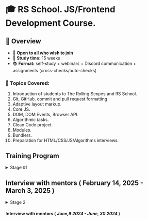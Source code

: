 # 🎓 RS School. JS/Frontend Development Course.

## 🚀 Overview

- 📣 **Open to all who wish to join**
- 📅 **Study time:** 15 weeks
- 📚 **Format:** self-study + webinars + Discord communication + assignments (cross-checks/auto-checks)

### 📝 Topics Covered:

1. Introduction of students to The Rolling Scopes and RS School.
2. Git, GitHub, commit and pull request formatting.
3. Adaptive layout markup.
4. Core JS.
5. DOM, DOM Events, Browser API.
6. Algorithmic tasks.
7. Clean Code project.
8. Modules.
9. Bundlers.
10. Preparation for HTML/CSS/JS/Algorithms interviews.

## Training Program

<details>
<summary>Stage #1</summary>

### Week #1

#### <i>October 28, 2024</i>

- [RS School introduction](modules/rs-school-intro/)
- [Introduction to the profession of JS/Front-end developer](modules/js-fe-developer/)
- [DevTools](modules/devtools/)
- [Fundamentals IDE and Internet](modules/ide/)
- [Questions related to the week's information if any](https://forms.gle/4xkgtaUQ2tuniFg99)
- <i><b>Tests</b></i>
  - "RSS Test"
  - "Fundamentals of the Internet"

### Week #2

#### <i>November 4, 2024</i>

- [Introduction to the Git version control system and the GitHub web service](modules/git/)
- [Introduction to the Markdown](modules/markdown/)
- [HTML basics](modules/html-basics/)
- [Questions related to the week's information if any](https://forms.gle/4xkgtaUQ2tuniFg99)
- <i><b>Tasks</b></i>
  - [CV.Markdown](<tasks/CV(markdown)/cv.md>)
- <i><b>Tests</b></i>
  - "Test HTML Basics"
  - "Git test"
- <i><b>TODO</b></i>
  - Submit task through autotest [CV.Markdown](<tasks/CV(markdown)/cv.md>)

### Week #3

#### <i>November 11, 2024</i>

- [CSS Basics](modules/css-basics/)
- [Figma](modules/figma/)
- [Questions related to the week's information if any](https://forms.gle/4xkgtaUQ2tuniFg99)
- <i><b>Tasks</b></i>
  - [CV. HTML, CSS & Git Basics](<tasks/CV(markdown)/cv.md>)
- <i><b>Tests</b></i>
  - "Test CSS Basics"
- <i><b>TODO</b></i>
  - Submit task through autotest [CV. HTML, CSS & Git Basics](<tasks/CV(markdown)/cv.md>)
  - Submit task for cross-check [CV. HTML, CSS & Git Basics. Cross-check](<tasks/CV(markdown)/cv.md>)

### Week #4

#### <i>November 18, 2024</i>

- [CSS Flex](modules/css-flex/)
- [CSS Grid](modules/css-grid/)
- [Questions related to the week's information if any](https://forms.gle/4xkgtaUQ2tuniFg99)
- <i><b>Tasks</b></i>
  - [Christmas shop. Part 1: Fixed Layout](tasks/christmas-shop/christmas-shop.md)
- <i><b>Tests</b></i>
  - "CSS Positioning & Flexbox"
  - "CSS Grid"
- <i><b>TODO</b></i>
  - Review students tasks [CV. HTML, CSS & Git Basics. Cross-check](<tasks/CV(markdown)/cv.md>)

### Week #5

#### <i>November 25, 2024</i>

- [Media Queries & Responsive Design](modules/media-query/)
- [CSS Preprocessors. Sass](modules/sass/)
- [Questions related to the week's information if any](https://forms.gle/4xkgtaUQ2tuniFg99)
- <i><b>Tasks</b></i>
  - [Christmas shop. Part 1: Fixed Layout](tasks/christmas-shop/christmas-shop.md)
- <i><b>Tests</b></i>
  - "Media Queries & Responsive (EN)"
- <i><b>TODO</b></i>
  - Submit task for cross-check [Christmas shop. Part 1: Fixed Layout](tasks/christmas-shop/christmas-shop.md)


### Week #6

#### <i>December 2, 2024</i>

- [JS Basics. Part 1](modules/js-basics-1/)
- [Questions related to the week's information if any](https://forms.gle/4xkgtaUQ2tuniFg99)
- <i><b>Tasks</b></i>
  - [Christmas shop. Part 2: Responsive Design](tasks/christmas-shop/christmas-shop.md)
- <i><b>Tests</b></i>
  - "JS Types"
- <i><b>TODO</b></i>
  - Review students tasks [Christmas shop. Part 1: Fixed Layout](tasks/christmas-shop/christmas-shop.md)
  - Submit task for cross-check [Christmas shop. Part 2: Responsive Design](tasks/christmas-shop/christmas-shop.md)
  

### Week #7

#### <i>December 9, 2024</i>

- [JS Basics. Part 2](modules/js-basics-2/)
- [JS Basics. Part 3](modules/js-basics-3/)
- [Questions related to the week's information if any](https://forms.gle/4xkgtaUQ2tuniFg99)
- <i><b>Tasks</b></i>
  - [Christmas shop. Part 3: Adding Functionality](tasks/christmas-shop/christmas-shop.md)
  - [Core JS numbers](https://github.com/rolling-scopes-school/core-js-numbers)
  - [Core JS strings](https://github.com/rolling-scopes-school/core-js-strings)
- <i><b>TODO</b></i>
  - Review students tasks [Christmas shop. Part 2: Responsive Design](tasks/christmas-shop/christmas-shop.md)
- <i><b>Self development ( optional )</b></i>
  - [Codewars](https://www.codewars.com/)
  - [LeetCode](https://leetcode.com/problemset/)

### Week #8

#### <i>December 16, 2023</i>

- [JS Arrays](modules/js-arrays/)
- [JS Objects](modules/js-objects/)
- [DOM API](modules/dom-api/)
- [Questions related to the week's information if any](https://forms.gle/4xkgtaUQ2tuniFg99)
- <i><b>Tasks</b></i>
  - [Christmas shop. Part 3: Adding Functionality](tasks/christmas-shop/christmas-shop.md)
  - [Core JS numbers](https://github.com/rolling-scopes-school/core-js-numbers)
  - [Core JS strings](https://github.com/rolling-scopes-school/core-js-strings)
- <i><b>Tests</b></i>
  - "JS Basics"
  - "DOM API (EN)"
- <i><b>Self development ( optional )</b></i>
  - [Codewars](https://www.codewars.com/)
  - [LeetCode](https://leetcode.com/problemset/)
  
### Week #9

#### <i>December 23, 2024</i>

- [DOM Events](modules/dom-events/)
- [Questions related to the week's information if any](https://forms.gle/4xkgtaUQ2tuniFg99)
- <i><b>Tasks</b></i>
  - [Christmas shop. Part 3: Adding Functionality](tasks/christmas-shop/christmas-shop.md)
  - [Core JS conditions & loops](https://github.com/rolling-scopes-school/core-js-conditions-n-loops-tasks)
  - [Core JS Arrays](https://github.com/rolling-scopes-school/core-js-arrays)
- <i><b>Tests</b></i>
  - "DOM Events (EN)"
- <i><b>TODO</b></i>
  - Submit task for cross-check [Christmas shop. Part 3: Adding Functionality](tasks/christmas-shop/christmas-shop.md)
  - Submit [Core JS numbers](https://github.com/rolling-scopes-school/core-js-numbers)
  - Submit [Core JS strings](https://github.com/rolling-scopes-school/core-js-strings)
- <i><b>Self development ( optional )</b></i>
  - [Codewars](https://www.codewars.com/)
  - [LeetCode](https://leetcode.com/problemset/)

### Holiday weeks !!!

### Week #10

#### <i>January 6, 2025</i>
- [Questions related to the week's information if any](https://forms.gle/4xkgtaUQ2tuniFg99)
- <i><b>Tasks</b></i>
  - [Core JS conditions & loops](https://github.com/rolling-scopes-school/core-js-conditions-n-loops-tasks)
  - [Core JS Arrays](https://github.com/rolling-scopes-school/core-js-arrays)
  - [Hangman](tasks/hangman/hangman.md)
- <i><b>TODO</b></i>
  - Review students tasks [Christmas shop. Part 3: Adding Functionality](tasks/christmas-shop/christmas-shop.md)
- <i><b>Self development ( optional )</b></i>
  - [Codewars](https://www.codewars.com/)
  - [LeetCode](https://leetcode.com/problemset/)

### Week #11

#### <i>January 13, 2025</i>

- [Forms & Validation](modules/forms-validation/)
- [Questions related to the week's information if any](https://forms.gle/4xkgtaUQ2tuniFg99)
- <i><b>Tasks</b></i>
  - [Hangman](tasks/hangman/hangman.md)
- <i><b>TODO</b></i>
  - Submit [Core JS conditions & loops](https://github.com/rolling-scopes-school/core-js-conditions-n-loops-tasks)
  - Submit [Core JS Arrays](https://github.com/rolling-scopes-school/core-js-arrays)
- <i><b>Self development ( optional )</b></i>
  - [Codewars](https://www.codewars.com/)
  - [LeetCode](https://leetcode.com/problemset/)
### Week #12

#### <i>January 20, 2025</i>

- [Clean Code](modules/clean-code/README.md)
- [Linters, formatters, Husky](modules/linters-formatters-husky)
- [Questions related to the week's information if any](https://forms.gle/4xkgtaUQ2tuniFg99)
- <i><b>Tasks</b></i>
  - [Clean Code](modules/clean-code/clean-code.md)
- <i><b>TODO</b></i>
  - Submit for cross-check [Hangman](tasks/hangman/hangman.md)
- <i><b>Self development ( optional )</b></i>
  - [Codewars](https://www.codewars.com/)
  - [LeetCode](https://leetcode.com/problemset/)

### Week #13

#### <i>January 27, 2025</i>
- [Preparation for Technical screening](tasks/technical-screening/README.md)
- [Questions related to the week's information if any](https://forms.gle/4xkgtaUQ2tuniFg99)
- <i><b>Tasks</b></i>
  - [Clean Code](modules/clean-code/clean-code.md)
- <i><b>TODO</b></i>
  - Review students tasks. [Hangman](tasks/hangman/hangman.md)
- <i><b>Self development ( optional )</b></i>
  - [Codewars](https://www.codewars.com/)
  - [LeetCode](https://leetcode.com/problemset/)

### Week #14

#### <i>February 3, 2025</i>
- [Accessibility](modules/accessibility/README.md)
- [Questions related to the week's information if any](https://forms.gle/4xkgtaUQ2tuniFg99)
- <i><b>Tasks</b></i>
  - [Data structure](https://github.com/AlreadyBored/basic-js-ds)
  - [Basic JS](https://github.com/AlreadyBored/basic-js)
- <i><b>TODO</b></i>
  - Submit [Clean Code](modules/clean-code/clean-code.md)
  - Pass interview with mentor
- <i><b>Self development ( optional )</b></i>
  - [Codewars](https://www.codewars.com/)
  - [LeetCode](https://leetcode.com/problemset/)

### Week #15

#### <i>February 10, 2025</i>

- [CSS Modules And Some CSS New Features](modules/css-modules/)
- [Questions related to the week's information if any](https://forms.gle/4xkgtaUQ2tuniFg99)
- <i><b>Tasks</b></i>
  - [Data structure](https://github.com/AlreadyBored/basic-js-ds)
  - [Basic JS](https://github.com/AlreadyBored/basic-js)
- <i><b>TODO</b></i>
  - Pass interview with mentor
- <i><b>Self development ( optional )</b></i>
  - [Codewars](https://www.codewars.com/)
  - [LeetCode](https://leetcode.com/problemset/)

</details>

## Interview with mentors ( February 14, 2025 - March 3, 2025 )

<details>
<summary>Stage 2</summary>

### Week #16

#### <i>February 17, 2025</i>

- [Inheritance](modules/js-classes-prototypes/)
- [Error Handling](modules/js-error-handling/)
- [Client-Server Interaction Overview](modules/client-server/)
- [Questions related to the week's information if any](https://forms.gle/4xkgtaUQ2tuniFg99)
- <i><b>Tasks</b></i>
  - [Codewars-OOP Tasks](tasks/codewars/codewars-OOP.md)
- <i><b>TODO</b></i>
  - Submit [Data structure](https://github.com/AlreadyBored/basic-js-ds)
  - Submit [Basic JS](https://github.com/AlreadyBored/basic-js)
- <i><b>Self development ( optional )</b></i>
  - [Codewars](https://www.codewars.com/)
  - [LeetCode](https://leetcode.com/problemset/)

### Week #17

#### <i>February 24, 2025</i>

- [TypeScript Basic](modules/typescript-basic/)
- [Questions related to the week's information if any](https://forms.gle/4xkgtaUQ2tuniFg99)
- <i><b>Tasks</b></i>
  - [TypeScript Essential](tasks/TypeScriptEssentials/)
  - [Codewars-OOP Tasks](tasks/codewars/codewars-OOP.md)
- <i><b>Self development ( optional )</b></i>
  - [Codewars](https://www.codewars.com/)
  - [LeetCode](https://leetcode.com/problemset/)

### Week #18

#### <i>March 3, 2025</i>

- [Typescript: Advanced](modules/typescript-advanced/)
- [Questions related to the week's information if any](https://forms.gle/4xkgtaUQ2tuniFg99)
- <i><b>Tasks</b></i>
  - [News API](tasks/news-api/)
  - [core-js-objects](https://github.com/rolling-scopes-school/core-js-objects)
- <i><b>TODO</b></i>
  - Submit for cross-check [TypeScript Essentials](tasks/TypeScriptEssentials/)
  - submit [Codewars-OOP Tasks](tasks/codewars/codewars-OOP.md)
- <i><b>Self development ( optional )</b></i>
  - [Codewars](https://www.codewars.com/)
  - [LeetCode](https://leetcode.com/problemset/)
  - 
### Week #19

#### <i>March 10, 2025</i>

- [Code review](modules/code-review/)
- [SPA](modules/single-page-application/)
- [Modules](modules/js-modules/)
- [Questions related to the week's information if any](https://forms.gle/4xkgtaUQ2tuniFg99)
- <i><b>Tasks</b></i>
  - [News API](tasks/news-api/)
- <i><b>TODO</b></i>
  - submit [core-js-objects](https://github.com/rolling-scopes-school/core-js-objects)
  - Submit for **mentor's** review [News API](tasks/news-api/)
- <i><b>Self development ( optional )</b></i>
  - [Codewars](https://www.codewars.com/)
  - [LeetCode](https://leetcode.com/problemset/)

### Week #20

#### <i>March 17, 2025</i>

- [Bundlers](modules/bundlers/)
- [Web storages](modules/web-storage/)
- [Questions related to the week's information if any](https://forms.gle/4xkgtaUQ2tuniFg99)
- <i><b>Tasks</b></i>
  - [Code review](tasks/code-review/)
  - [core-js-dates](https://github.com/rolling-scopes-school/core-js-dates)
- <i><b>TODO</b></i>
  - Submit for **mentor's** review [Code review](tasks/code-review/)
- <i><b>Self development ( optional )</b></i>
  - [Codewars](https://www.codewars.com/)
  - [LeetCode](https://leetcode.com/problemset/)

### Week #21

#### <i>March 24, 2025</i>

- [Asynchronous programming](modules/async/)
- [RESTful API](modules/restful-api/)
- [Questions related to the week's information if any](https://forms.gle/4xkgtaUQ2tuniFg99)
- <i><b>Tasks</b></i>
  - [Async race](tasks/async-race/)
  - [core-js-promises](https://github.com/rolling-scopes-school/core-js-promises)
- <i><b>TODO</b></i>
  - submit [Code review](tasks/code-review/)
  - submit [core-js-dates](https://github.com/rolling-scopes-school/core-js-dates)
- <i><b>Self development ( optional )</b></i>
  - [Codewars](https://www.codewars.com/)
  - [LeetCode](https://leetcode.com/problemset/)


### Week #22

#### <i>March 31, 2025</i>

- [Web security](modules/web-security/)
- [Event loop, animation](modules/eventloop-animation/)
- [Questions related to the week's information if any](https://forms.gle/4xkgtaUQ2tuniFg99)
- <i><b>Tasks</b></i>
  - [Async race](tasks/async-race/)
- <i><b>TODO</b></i>
  - submit [core-js-promises](https://github.com/rolling-scopes-school/core-js-promises)
- <i><b>Self development ( optional )</b></i>
  - [Codewars](https://www.codewars.com/)
  - [LeetCode](https://leetcode.com/problemset/)

### Week #23

#### <i>April 7, 2025</i>

- [Functional programming](modules/fp-basics/)
- [Design patterns](modules/design-patterns)
- [Design principles](modules/design-principles)
- [Questions related to the week's information if any](https://forms.gle/4xkgtaUQ2tuniFg99)
- <i><b>Tasks</b></i>
  - [core-js-functions](https://github.com/rolling-scopes-school/core-js-functions)
  - [Wheel of Fortune](TBD)
- <i><b>TODO</b></i>
  - Submit for **mentor's** review [Async race](tasks/async-race/)
  - Submit for cross-check [Async race](tasks/async-race/)
- <i><b>Self development ( optional )</b></i>
  - [Codewars](https://www.codewars.com/)
  - [LeetCode](https://leetcode.com/problemset/)

### Week #24

#### <i>April 14, 2025</i>

- [Testing](modules/testing/)
- [Websockets](modules/web-sockets/)
- [Questions related to the week's information if any](https://forms.gle/4xkgtaUQ2tuniFg99)
- <i><b>Tasks</b></i>
  - [Wheel of Fortune](TBD)
  - [core-js-functions](https://github.com/rolling-scopes-school/core-js-functions)
- <i><b>TODO</b></i>
  - Submit [core-js-functions](https://github.com/rolling-scopes-school/core-js-functions)
- <i><b>Self development ( optional )</b></i>
  - [Codewars](https://www.codewars.com/)
  - [LeetCode](https://leetcode.com/problemset/)


### Week #25 

#### <i>April 21, 2025</i>
- <i><b>Tasks</b></i>
  - [Presentation](tasks/presentation/)
  - [Fun Chat](tasks/fun-chat/)
- <i><b>TODO</b></i>
  - Submit [Wheel of Fortune](TBD)
  - Submit [Presentation](tasks/presentation/)
- <i><b>Self development ( optional )</b></i>
  - [Codewars](https://www.codewars.com/)
  - [LeetCode](https://leetcode.com/problemset/)


### Week #26 

#### <i>April 28, 2025</i>
- <i><b>Tasks</b></i>
  - [Final task preparation](tasks/final-task/)
- <i><b>TODO</b></i>
  - Submit [Fun Chat](tasks/fun-chat/)
- <i><b>Self development ( optional )</b></i>
  - [Codewars](https://www.codewars.com/)
  - [LeetCode](https://leetcode.com/problemset/)


### Week #27 (Sprint 1)

#### <i>May 5, 2025</i>
- [Scrum/Kanban](modules/sdlc/)
- [CI/CD](modules/ci-cd/)
- <i><b>Tasks</b></i>
  - [Final task. Sprint 1](tasks/eCommerce-Application/Sprints/Sprint%231.md)

### Week #28-29 (Sprint 2)

#### <i>May 12, 2025</i>

- [How browsers work](modules/how-browsers-work/)
- <i><b>Tasks</b></i>
  - [Final task. Sprint 2](tasks/eCommerce-Application/Sprints/Sprint%232.md)

### Week #30-31 (Sprint 3)

#### <i>May 26, 2025</i>

- <i><b>Tasks</b></i>
  - [Final task. Sprint 3](tasks/eCommerce-Application/Sprints/Sprint%233.md)

### Week #32-33 (Sprint 4)

#### <i>June 9, 2025</i>

- <i><b>Tasks</b></i>
  - [Final task. Sprint 4](tasks/eCommerce-Application/Sprints/Sprint%234.md)

</details>

#### Interview with mentors ( <i>June,9 2024 - June, 30 2024</i> )
